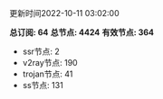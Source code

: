 更新时间2022-10-11 03:02:00

**总订阅: 64**
**总节点: 4424**
**有效节点: 364**
- ssr节点: 2
- v2ray节点: 190
- trojan节点: 41
- ss节点: 131
